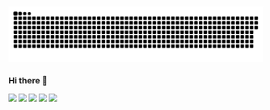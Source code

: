<div align="center">
  <img src="https://raw.githubusercontent.com/Achuan-2/Achuan-2/main/assets/github-contribution-grid-snake.svg" >
</div>

### Hi there 👋

<!--
**im47cn/im47cn** is a ✨ _special_ ✨ repository because its `README.md` (this file) appears on your GitHub profile.

Here are some ideas to get you started:

- 🔭 I’m currently working on ...
- 🌱 I’m currently learning ...
- 👯 I’m looking to collaborate on ...
- 🤔 I’m looking for help with ...
- 💬 Ask me about ...
- 📫 How to reach me: ...
- 😄 Pronouns: ...
- ⚡ Fun fact: ...
-->

![](https://github-profile-summary-cards.vercel.app/api/cards/profile-details?username=im47cn&theme=github_dark)
![](https://github-profile-summary-cards.vercel.app/api/cards/repos-per-language?username=im47cn&theme=github_dark)
![](https://github-profile-summary-cards.vercel.app/api/cards/most-commit-language?username=im47cn&theme=github_dark)
![](https://github-profile-summary-cards.vercel.app/api/cards/stats?username=im47cn&theme=github_dark)
![](https://github-profile-summary-cards.vercel.app/api/cards/productive-time?username=im47cn&theme=github_dark)
